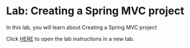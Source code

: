 # Lab: Creating a Spring MVC project
In this lab, you will learn about Creating a Spring MVC project

Click [HERE](https://cf-courses-data.static.labs.skills.network/ISpyBFk7_umwAsfp7nXcuQ/Create%20a%20Spring%20MVC%20Project-v1.md.html) to open the lab instructions in a new tab.